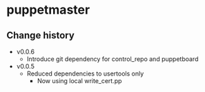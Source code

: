 puppetmaster
============

Change history
--------------

* v0.0.6
    * Introduce git dependency for control_repo and puppetboard
* v0.0.5
    * Reduced dependencies to usertools only
        * Now using local write_cert.pp
